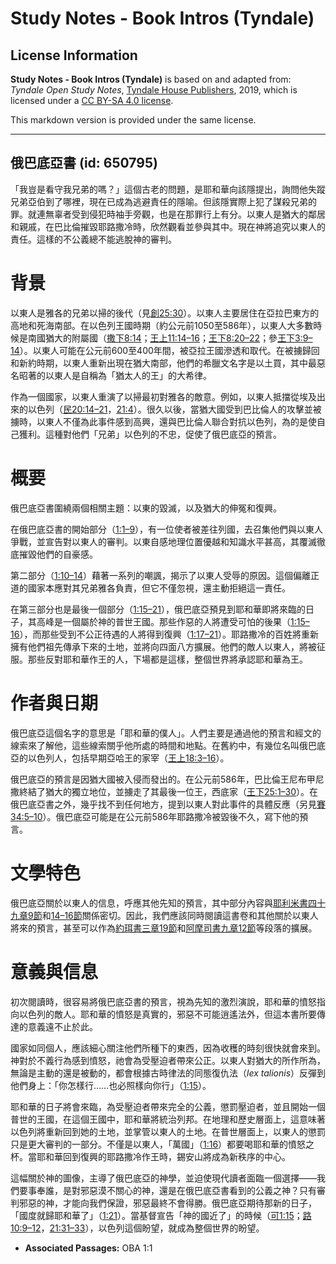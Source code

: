 # Study Notes - Book Intros (Tyndale)

## License Information

**Study Notes - Book Intros (Tyndale)** is based on and adapted from: _Tyndale Open Study Notes_, [Tyndale House Publishers](https://tyndaleopenresources.com/), 2019, which is licensed under a [CC BY-SA 4.0 license](https://creativecommons.org/licenses/by-sa/4.0/legalcode.en).

This markdown version is provided under the same license.



--------------------------------

## 俄巴底亞書 (id: 650795)

「我豈是看守我兄弟的嗎？」這個古老的問題，是耶和華向該隱提出，詢問他失蹤兄弟亞伯到了哪裡，現在已成為逃避責任的隱喻。但該隱實際上犯了謀殺兄弟的罪。就連無辜者受到侵犯時袖手旁觀，也是在那罪行上有分。以東人是猶大的鄰居和親戚，在巴比倫摧毀耶路撒冷時，欣然觀看並參與其中。現在神將追究以東人的責任。這樣的不公義總不能逃脫神的審判。

背景
==

以東人是雅各的兄弟以掃的後代（見[創25:30](https://ref.ly/Gen25:30)）。以東人主要居住在亞拉巴東方的高地和死海南部。在以色列王國時期（約公元前1050至586年），以東人大多數時候是南國猶大的附屬國（[撒下8:14](https://ref.ly/2Sam8:14)；[王上11:14–16](https://ref.ly/1Kgs11:14-1Kgs11:16)；[王下8:20–22](https://ref.ly/2Kgs8:20-2Kgs8:22)；參[王下3:9–14](https://ref.ly/2Kgs3:9-2Kgs3:14)）。以東人可能在公元前600至400年間，被亞拉王國滲透和取代。在被擄歸回和新約時期，以東人重新出現在猶大南部，他們的希臘文名字是以土買，其中最惡名昭著的以東人是自稱為「猶太人的王」的大希律。

作為一個國家，以東人重演了以掃最初對雅各的敵意。例如，以東人抵擋從埃及出來的以色列（[民20:14–21](https://ref.ly/Num20:14-Num20:21)，[21:4](https://ref.ly/Num21:4)）。很久以後，當猶大國受到巴比倫人的攻擊並被擄時，以東人不僅為此事件感到高興，還與巴比倫人聯合對抗以色列，為的是使自己獲利。這種對他們「兄弟」以色列的不忠，促使了俄巴底亞的預言。

概要
==

俄巴底亞書圍繞兩個相關主題：以東的毀滅，以及猶大的伸冤和復興。

在俄巴底亞書的開始部分（[1:1–9](https://ref.ly/Obad1:1-Obad1:9)），有一位使者被差往列國，去召集他們與以東人爭戰，並宣告對以東人的審判。以東自感地理位置優越和知識水平甚高，其覆滅徹底摧毀他們的自豪感。

第二部分（[1:10–14](https://ref.ly/Obad1:10-Obad1:14)）藉著一系列的嘲諷，揭示了以東人受辱的原因。這個偏離正道的國家本應對其兄弟雅各負責，但它不僅忽視，還主動拒絕這一責任。

在第三部分也是最後一個部分（[1:15–21](https://ref.ly/Obad1:15-Obad1:21)），俄巴底亞預見到耶和華即將來臨的日子，其高峰是一個屬於神的普世王國。那些作惡的人將遭受可怕的後果（[1:15–16](https://ref.ly/Obad1:15-Obad1:16)），而那些受到不公正待遇的人將得到復興（[1:17–21](https://ref.ly/Obad1:17-Obad1:21)）。耶路撒冷的百姓將重新擁有他們祖先傳承下來的土地，並將向四面八方擴展。他們的敵人以東人，將被征服。那些反對耶和華作王的人，下場都是這樣，整個世界將承認耶和華為王。

作者與日期
=====

俄巴底亞這個名字的意思是「耶和華的僕人」。人們主要是通過他的預言和經文的線索來了解他，這些線索關乎他所處的時間和地點。在舊約中，有幾位名叫俄巴底亞的以色列人，包括早期亞哈王的家宰（[王上18:3–16](https://ref.ly/1Kgs18:3-1Kgs18:16)）。

俄巴底亞的預言是因猶大國被入侵而發出的。在公元前586年，巴比倫王尼布甲尼撒終結了猶大的獨立地位，並擄走了其最後一位王，西底家（[王下25:1–30](https://ref.ly/2Kgs25:1-2Kgs25:30)）。在俄巴底亞書之外，幾乎找不到任何地方，提到以東人對此事件的具體反應（另見[賽34:5–10](https://ref.ly/Isa34:5-Isa34:10)）。俄巴底亞可能是在公元前586年耶路撒冷被毀後不久，寫下他的預言。

文學特色
====

俄巴底亞關於以東人的信息，呼應其他先知的預言，其中部分內容與[耶利米書四十九章9節](https://ref.ly/Jer49:9)和[14–16節](https://ref.ly/Jer49:14-Jer49:16)關係密切。因此，我們應該同時閱讀這書卷和其他關於以東人將來的預言，甚至可以作為[約珥書三章19節](https://ref.ly/Joel3:19)和[阿摩司書九章12節](https://ref.ly/Amos9:12)等段落的擴展。

意義與信息
=====

初次閱讀時，很容易將俄巴底亞書的預言，視為先知的激烈演說，耶和華的憤怒指向以色列的敵人。耶和華的憤怒是真實的，邪惡不可能逍遙法外，但這本書所要傳達的意義遠不止於此。

國家如同個人，應該細心關注他們所種下的東西，因為收穫的時刻很快就會來到。神對於不義行為感到憤怒，祂會為受壓迫者帶來公正。以東人對猶大的所作所為，無論是主動的還是被動的，都會根據古時律法的同態復仇法（*lex talionis*）反彈到他們身上：「你怎樣行……也必照樣向你行」（[1:15](https://ref.ly/Obad1:15)）。

耶和華的日子將會來臨，為受壓迫者帶來完全的公義，懲罰壓迫者，並且開始一個普世的王國，在這個王國中，耶和華將統治列邦。在地理和歷史層面上，這意味著以色列將重新回到她的土地，並掌管以東人的土地。在普世層面上，以東人的懲罰只是更大審判的一部分。不僅是以東人，「萬國」（[1:16](https://ref.ly/Obad1:16)）都要喝耶和華的憤怒之杯。當耶和華回到復興的耶路撒冷作王時，錫安山將成為新秩序的中心。

這幅關於神的圖像，主導了俄巴底亞的神學，並迫使現代讀者面臨一個選擇——我們要事奉誰，是對邪惡漠不關心的神，還是在俄巴底亞書看到的公義之神？只有審判邪惡的神，才能向我們保證，邪惡最終不會得勝。俄巴底亞期待那新的日子，「國度就歸耶和華了」（[1:21](https://ref.ly/Obad1:21)）。當基督宣告「神的國近了」的時候（[可1:15](https://ref.ly/Mark1:15)；[路10:9–12](https://ref.ly/Luke10:9-Luke10:12)，[21:31–33](https://ref.ly/Luke21:31-Luke21:33)），以色列這個盼望，就成為整個世界的盼望。

* **Associated Passages:** OBA 1:1

